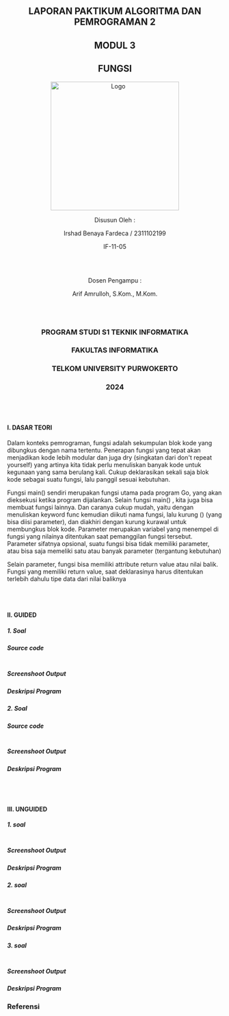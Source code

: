 <h2 align="center">LAPORAN PAKTIKUM ALGORITMA DAN PEMROGRAMAN 2</h2>
<h2 align="center">MODUL 3</h2>
<h2 align="center">FUNGSI</h2>

<p align="center"><img src=https://github.com/user-attachments/assets/37e9c953-078b-4ef4-97e7-a5d25344e50b alt="Logo" width="300"/><p>

<p align="center">Disusun Oleh : </p>
<p align="center">Irshad Benaya Fardeca / 2311102199</p>
<p align="center">IF-11-05</p>
<br></br>
<p align="center">Dosen Pengampu : </p>
<p align="center">Arif Amrulloh, S.Kom., M.Kom.</p>
<br></br>
<h3 align="center">PROGRAM STUDI S1 TEKNIK INFORMATIKA</h3>
<h3 align="center">FAKULTAS INFORMATIKA</h3>
<h3 align="center">TELKOM UNIVERSITY PURWOKERTO</h3>
<h3 align="center">2024</p>

<br></br>

#### I. DASAR TEORI
Dalam konteks pemrograman, fungsi adalah sekumpulan blok kode yang dibungkus dengan nama tertentu. Penerapan fungsi yang tepat akan menjadikan kode lebih modular dan juga dry (singkatan dari don't repeat yourself) yang artinya kita tidak perlu menuliskan banyak kode untuk kegunaan yang sama berulang kali. Cukup deklarasikan sekali saja blok kode sebagai suatu fungsi, lalu panggil sesuai kebutuhan.

Fungsi main() sendiri merupakan fungsi utama pada program Go, yang akan dieksekusi ketika program dijalankan. Selain fungsi main() , kita juga bisa membuat fungsi lainnya. Dan caranya cukup mudah, yaitu dengan menuliskan keyword func kemudian diikuti nama fungsi, lalu kurung () (yang bisa diisi parameter), dan diakhiri dengan kurung kurawal untuk membungkus blok kode. Parameter merupakan variabel yang menempel di fungsi yang nilainya ditentukan saat pemanggilan fungsi tersebut. Parameter sifatnya opsional, suatu fungsi bisa tidak memiliki parameter, atau bisa saja memeliki satu atau banyak parameter (tergantung kebutuhan)

Selain parameter, fungsi bisa memiliki attribute return value atau nilai balik. Fungsi yang memiliki return value, saat deklarasinya harus ditentukan terlebih dahulu tipe data dari nilai baliknya


<br></br>


#### II. GUIDED
##### 1. Soal
##### Source code
```go

```
##### Screenshoot Output

##### Deskripsi Program

##### 2. Soal
##### Source code
```go

```
##### Screenshoot Output

##### Deskripsi Program


<br></br>


#### III. UNGUIDED

##### 1. soal
```go

```
##### Screenshoot Output

##### Deskripsi Program

##### 2. soal
```go

```
##### Screenshoot Output

##### Deskripsi Program

##### 3. soal
```go

```
##### Screenshoot Output

##### Deskripsi Program



### Referensi

